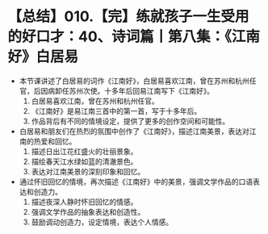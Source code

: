 # 【总结】010.【完】练就孩子一生受用的好口才：40、诗词篇丨第八集：《江南好》白居易

-   本节课讲述了白居易的词作《江南好》，白居易喜欢江南，曾在苏州和杭州任官，后因病卸任苏州次使。十多年后回易江南写下《江南好》。
    1.  白居易喜欢江南，曾在苏州和杭州任官。
    2.  《江南好》是易江南三首中的第一首，写于十多年后。
    3.  作品背后有不同的情境设定，提供了更多的创作空间和可能性。
-   白居易和朋友们在热烈的氛围中创作了《江南好》，描述江南美景，表达对江南的热爱和回忆。
    1.  描述日出江花红盛火的壮丽景象。
    2.  描绘春天江水绿如蓝的清澈景色。
    3.  表达对江南美景的深刻印象和回忆。
-   通过怀旧回忆的情境，再次描述《江南好》中的美景，强调文学作品的口语表达和创造力。
    1.  描述夜深人静时怀旧回忆的情感。
    2.  强调文学作品的抽象表达和创造性。
    3.  鼓励调动创造力，设定情境，表达个人情感。